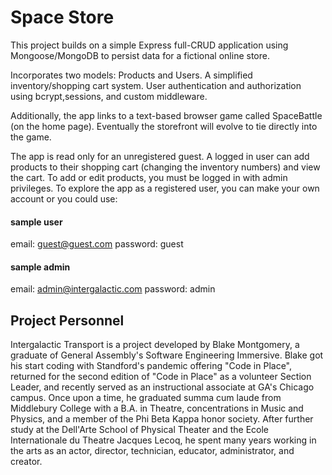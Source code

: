 # Space Store
This project builds on a simple Express full-CRUD application using Mongoose/MongoDB to persist data for a fictional online store.

Incorporates two models: Products and Users. A simplified inventory/shopping cart system. User authentication and authorization using bcrypt,sessions, and custom middleware.

Additionally, the app links to a text-based browser game called SpaceBattle (on the home page). Eventually the storefront will evolve to tie directly into the game.

The app is read only for an unregistered guest. A logged in user can add products to their shopping cart (changing the inventory numbers) and view the cart. To add or edit products, you must be logged in with admin privileges. To explore the app as a registered user, you can make your own account or you could use:
#### sample user
email: guest@guest.com
password: guest

#### sample admin
email: admin@intergalactic.com
password: admin

## Project Personnel
Intergalactic Transport is a project developed by Blake Montgomery, a graduate of General Assembly's Software Engineering Immersive. Blake got his start coding with Standford's pandemic offering "Code in Place", returned for the second edition of "Code in Place" as a volunteer Section Leader, and recently served as an instructional associate at GA's Chicago campus. Once upon a time, he graduated summa cum laude from Middlebury College with a B.A. in Theatre, concentrations in Music and Physics, and a member of the Phi Beta Kappa honor society. After further study at the Dell'Arte School of Physical Theater and the Ecole Internationale du Theatre Jacques Lecoq, he spent many years working in the arts as an actor, director, technician, educator, administrator, and creator.